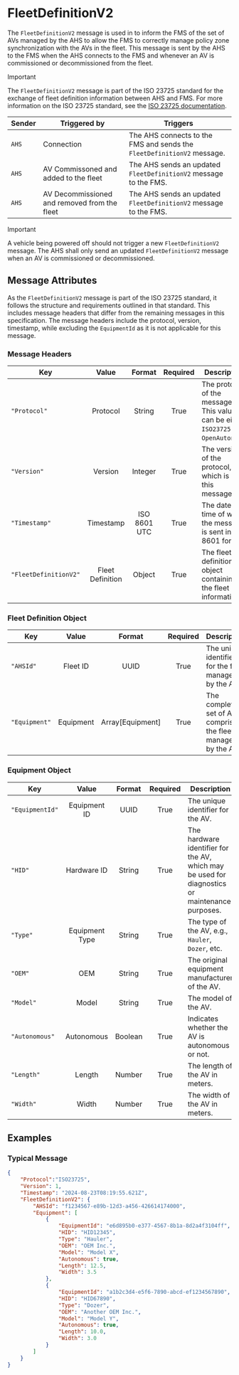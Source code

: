 # FleetDefinitionV2

The `FleetDefinitionV2` message is used in to inform the FMS of the set of AVs managed by the AHS to allow the FMS to correctly manage policy zone synchronization with the AVs in the fleet. This message is sent by the AHS to the FMS when the AHS connects to the FMS and whenever an AV is commissioned or decommissioned from the fleet.

> [!IMPORTANT]
> The `FleetDefinitionV2` message is part of the ISO 23725 standard for the exchange of fleet definition information between AHS and FMS. For more information on the ISO 23725 standard, see the [ISO 23725 documentation](https://www.iso.org/standard/73766.html).

| Sender | Triggered by | Triggers |
| --- | --- | --- |
| `AHS`  | Connection | The AHS connects to the FMS and sends the `FleetDefinitionV2` message. |
| `AHS`  | AV Commissoned and added to the fleet | The AHS sends an updated `FleetDefinitionV2` message to the FMS. |
| `AHS`  | AV Decommissioned and removed from the fleet | The AHS sends an updated `FleetDefinitionV2` message to the FMS. |

> [!IMPORTANT]
> A vehicle being powered off should not trigger a new `FleetDefinitionV2` message. The AHS shall only send an updated `FleetDefinitionV2` message when an AV is commissioned or decommissioned.

## Message Attributes

As the `FleetDefinitionV2` message is part of the ISO 23725 standard, it follows the structure and requirements outlined in that standard. This includes message headers that differ from the remaining messages in this specification. The message headers include the protocol, version, timestamp, while excluding the `EquipmentId` as it is not applicable for this message.

### Message Headers
| Key | Value | Format | Required | Description |
| --- | :---: | :---: | :---: | --- |
| `"Protocol"` | Protocol | String | True | The protocol of the messages. This value can be either `ISO23725` or `OpenAutonomy`. |
| `"Version"` | Version | Integer | True | The version of the protocol, which is `1` for this message. |
| `"Timestamp"` | Timestamp | ISO 8601 UTC | True | The date-time of when the message is sent in ISO 8601 format. |
| `"FleetDefinitionV2"` | Fleet Definition | Object | True | The fleet definition object containing the fleet information. |

### Fleet Definition Object
| Key | Value | Format | Required | Description |
| --- | :---: | :---: | :---: | --- |
| `"AHSId"` | Fleet ID | UUID | True | The unique identifier for the fleet managed by the AHS. |
| `"Equipment"` | Equipment | Array[Equipment] | True | The complete set of AVs comprising the fleet managed by the AHS. |


### Equipment Object
| Key | Value | Format | Required | Description |
| --- | :---: | :---: | :---: | --- |
| `"EquipmentId"` | Equipment ID | UUID | True | The unique identifier for the AV. |
| `"HID"` | Hardware ID | String | True | The hardware identifier for the AV, which may be used for diagnostics or maintenance purposes. |
| `"Type"` | Equipment Type | String | True | The type of the AV, e.g., `Hauler`, `Dozer`, etc. |
| `"OEM"` | OEM | String | True | The original equipment manufacturer of the AV. |
| `"Model"` | Model | String | True | The model of the AV. |
| `"Autonomous"` | Autonomous | Boolean | True | Indicates whether the AV is autonomous or not. |
| `"Length"` | Length | Number | True | The length of the AV in meters. |
| `"Width"` | Width | Number | True | The width of the AV in meters. |

## Examples
### Typical Message
```JSON
{
	"Protocol":"ISO23725",
	"Version": 1,
	"Timestamp": "2024-08-23T08:19:55.621Z",
	"FleetDefinitionV2": {
		"AHSId": "f1234567-e89b-12d3-a456-426614174000",
		"Equipment": [
			{
				"EquipmentId": "e6d895b0-e377-4567-8b1a-8d2a4f3104ff",
				"HID": "HID12345",
				"Type": "Hauler",
				"OEM": "OEM Inc.",
				"Model": "Model X",
				"Autonomous": true,
				"Length": 12.5,
				"Width": 3.5
			},
			{
				"EquipmentId": "a1b2c3d4-e5f6-7890-abcd-ef1234567890",
				"HID": "HID67890",
				"Type": "Dozer",
				"OEM": "Another OEM Inc.",
				"Model": "Model Y",
				"Autonomous": true,
				"Length": 10.0,
				"Width": 3.0
			}
		]
	}
}
```